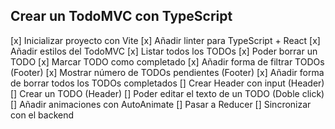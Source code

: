 ## Crear un TodoMVC con TypeScript

[x] Inicializar proyecto con Vite
[x] Añadir linter para TypeScript + React
[x] Añadir estilos del TodoMVC
[x] Listar todos los TODOs
[x] Poder borrar un TODO
[x] Marcar TODO como completado
[x] Añadir forma de filtrar TODOs (Footer)
[x] Mostrar número de TODOs pendientes (Footer)
[x] Añadir forma de borrar todos los TODOs completados
[] Crear Header con input (Header)
[] Crear un TODO (Header)
[] Poder editar el texto de un TODO (Doble click)
[] Añadir animaciones con AutoAnimate
[] Pasar a Reducer
[] Sincronizar con el backend